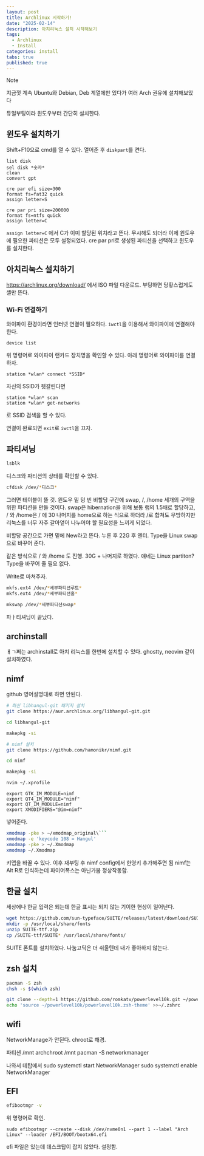 ```yaml
---
layout: post
title: Archlinux 시작하기!
date: "2025-02-14"
description: 아치리눅스 설치 시작해보기
tags:
  - Archlinux
  - Install
categories: install
tabs: true
published: true
---
```


> [!NOTE]
> 지금껏 계속 Ubuntu와 Debian, Deb 계열에만 있다가 여러 Arch 권유에 설치해보았다

듀얼부팅이라 윈도우부터 간단히 설치한다.

## 윈도우 설치하기

Shift+F10으로 cmd를 열 수 있다. 열어준 후 `diskpart`를 켠다.

```diskpart
list disk
sel disk *숫자*
clean
convert gpt

cre par efi size=300
format fs=fat32 quick
assign letter=S

cre par pri size=200000
format fs=ntfs quick
assign letter=C
```

`assign letter=C` 에서 C가 이미 할당된 위치라고 뜬다. 무시해도 되더라
이제 윈도우에 필요한 파티션은 모두 설정되었다. cre par pri로 생성된 파티션을 선택하고 윈도우를 설치한다.

## 아치리눅스 설치하기

https://archlinux.org/download/ 에서 ISO 파일 다운로드.
부팅하면 당황스럽게도 셸만 뜬다.

### Wi-Fi 연결하기

와이파이 환경이라면 인터넷 연결이 필요하다. `iwctl`을 이용해서 와이파이에 연결해야 한다.

```iwctl
device list
```

위 명령어로 와이파이 랜카드 장치명을 확인할 수 있다.
아래 명령어로 와이파이를 연결하자.

```iwctl
station *wlan* connect *SSID*
```

자신의 SSID가 헷갈린다면

```iwctl
station *wlan* scan
station *wlan* get-networks
```

로 SSID 검색을 할 수 있다.

연결이 완료되면 `exit`로 `iwctl`을 끄자.

## 파티셔닝

```zsh
lsblk
```

디스크와 파티션의 상태를 확인할 수 있다.

```zsh
cfdisk /dev/*디스크*
```

그러면 테이블이 뜰 것. 윈도우 밑 텅 빈 비할당 구간에 swap, /, /home 세개의 구역을 위한 파티션을 만들 것이다.
swap은 hibernation을 위해 보통 램의 1.5배로 할당하고, / 와 /home은 / 에 30 나머지를 home으로 하는 식으로 하더라 /로 합쳐도 무방하지만 리눅스를 너무 자주 갈아엎어 나누어야 할 필요성을 느끼게 되었다.

비할당 공간으로 가면 밑에 New라고 뜬다. 누른 후 22G 후 엔터. Type을 Linux swap으로 바꾸어 준다.

같은 방식으로 / 와 /home 도 진행. 30G + 나머지로 하였다. 얘네는 Linux partiton? Type을 바꾸어 줄 필요 없다.

Write로 마쳐주자.

```bash
mkfs.ext4 /dev/*세부파티션루트*
mkfs.ext4 /dev/*세부파티션홈*

mkswap /dev/*세부파티션swap*
```

파ㅏ티셔닝이 끝났다.

## archinstall

ㅐㄱ쩌는 archinstall로 아치 리눅스를 한번에 설치할 수 있다.
ghostty, neovim 같이 설치하였다.

## nimf

github 영어설명대로 하면 안된다.

```zsh
# 최신 libhangul-git 패키지 설치
git clone https://aur.archlinux.org/libhangul-git.git

cd libhangul-git

makepkg -si

# nimf 설치
git clone https://github.com/hamonikr/nimf.git

cd nimf

makepkg -si
```

```zsh
nvim ~/.xprofile
```

```nvim
export GTK_IM_MODULE=nimf
export QT4_IM_MODULE="nimf"
export QT_IM_MODULE=nimf
export XMODIFIERS="@im=nimf"
```

넣어준다.

````bash
xmodmap -pke > ~/xmodmap_original\```
xmodmap -e 'keycode 108 = Hangul'
xmodmap -pke > ~/.Xmodmap
xmodmap ~/.Xmodmap
````

키맵을 바꿀 수 있다. 이후 재부팅 후 nimf config에서 한영키 추가해주면 됨 nimf는 Alt R로 인식하는데 파이어폭스는 아닌가봄 정상작동함.

## 한글 설치

세상에나 한글 입력은 되는데 한글 표시는 되지 않는 기이한 현상이 일어난다.

```bash
wget https://github.com/sun-typeface/SUITE/releases/latest/download/SUITE-ttf.zip
mkdir -p /usr/local/share/fonts
unzip SUITE-ttf.zip
cp /SUITE-ttf/SUITE* /usr/local/share/fonts/
```

SUITE 폰트를 설치하였다. 나눔고딕은 더 쉬울텐데 내가 좋아하지 않는다.

## zsh 설치

```bash
pacman -S zsh
chsh -s $(which zsh)
```

```bash
git clone --depth=1 https://github.com/romkatv/powerlevel10k.git ~/powerlevel10k
echo 'source ~/powerlevel10k/powerlevel10k.zsh-theme' >>~/.zshrc
```

## wifi

NetworkManage가 안된다. chroot로 해경.

파티션 /mnt
archchroot /mnt
pacman -S networkmanager

나와서 데탑에서
sudo systemctl start NetworkManager
sudo systemctl enable NetworkManager

## EFI

```bash
efibootmgr -v
```

위 명령어로 확인.

```
sudo efibootmgr --create --disk /dev/nvme0n1 --part 1 --label "Arch Linux" --loader /EFI/BOOT/bootx64.efi
```

efi 파일은 있는데 데스크탑이 잡지 않았다. 설정함.
